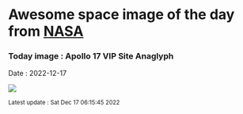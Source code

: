 
# Awesome space image of the day from [NASA](https://api.nasa.gov/)

### Today image : Apollo 17 VIP Site Anaglyph
Date : 2022-12-17

![](https://apod.nasa.gov/apod/image/2212/a17anaglyph_vanMeijgaarden_1024v.jpg)

<small>Latest update : Sat Dec 17 06:15:45 2022</small>
        